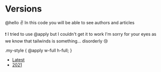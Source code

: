 # Versions


@hello :v: In this code you will be able to see authors and articles


:exclamation: I tried to use @apply but I couldn't get it to work 
I'm sorry for your eyes as we know that tailwinds is something... disorderly :cry:

.my-style {
   @apply w-full h-full;
}

- [Latest](/latest)
- [2021](/2021)
